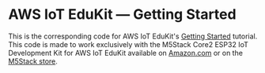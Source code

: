 # AWS IoT EduKit — Getting Started
This is the corresponding code for AWS IoT EduKit's [Getting Started](https://edukit.workshop.aws/en/getting-started.html) tutorial. This code is made to work exclusively with the M5Stack Core2 ESP32 IoT Development Kit for AWS IoT EduKit available on [Amazon.com](https://www.amazon.com/dp/B08NP5LVFH) or on the [M5Stack store](https://m5stack.com/products/m5stack-core2-esp32-iot-development-kit-for-aws-iot-edukit).